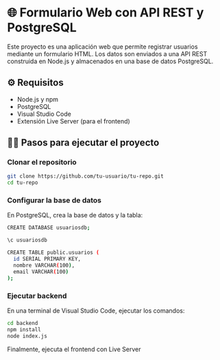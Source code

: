 # 🌐 Formulario Web con API REST y PostgreSQL

Este proyecto es una aplicación web que permite registrar usuarios mediante un formulario HTML. Los datos son enviados a una API REST construida en Node.js y almacenados en una base de datos PostgreSQL.

## ⚙️ Requisitos

- Node.js y npm
- PostgreSQL
- Visual Studio Code
- Extensión Live Server (para el frontend)

## 🧑‍💻 Pasos para ejecutar el proyecto

### Clonar el repositorio

```bash
git clone https://github.com/tu-usuario/tu-repo.git
cd tu-repo
```

### Configurar la base de datos

En PostgreSQL, crea la base de datos y la tabla:
```bash
CREATE DATABASE usuariosdb;

\c usuariosdb

CREATE TABLE public.usuarios (
  id SERIAL PRIMARY KEY,
  nombre VARCHAR(100),
  email VARCHAR(100)
);

```

### Ejecutar backend
En una terminal de Visual Studio Code, ejecutar los comandos:
```bash
cd backend
npm install
node index.js
```

Finalmente, ejecuta el frontend con Live Server
